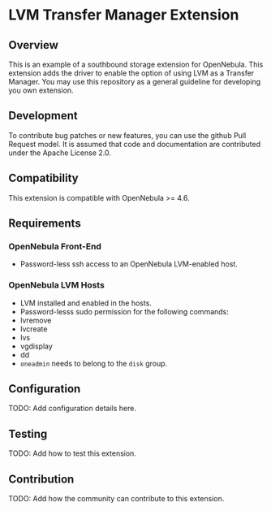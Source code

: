 LVM Transfer Manager Extension
==============================

Overview
--------

This is an example of a southbound storage extension for OpenNebula. This extension adds the driver to enable the option of using LVM as a Transfer Manager. You may use this repository as a general guideline for developing you own extension.

## Development

To contribute bug patches or new features, you can use the github Pull Request model. It is assumed that code and documentation are contributed under the Apache License 2.0.

## Compatibility

This extension is compatible with OpenNebula >= 4.6.

Requirements
------------

### OpenNebula Front-End

-  Password-less ssh access to an OpenNebula LVM-enabled host.

### OpenNebula LVM Hosts

-  LVM installed and enabled in the hosts.
-  Password-lesss sudo permission for the following commands:
-    lvremove
-    lvcreate
-    lvs
-    vgdisplay
-    dd
- `oneadmin` needs to belong to the `disk` group.

Configuration
-------------

TODO: Add configuration details here.

Testing
-------

TODO: Add how to test this extension.

Contribution
------------

TODO: Add how the community can contribute to this extension.
